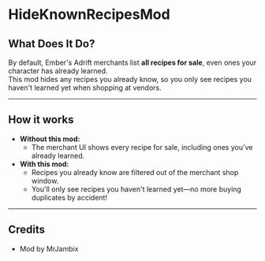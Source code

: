 # HideKnownRecipesMod

## What Does It Do?

By default, Ember's Adrift merchants list **all recipes for sale**, even ones your character has already learned.  
This mod hides any recipes you already know, so you only see recipes you haven't learned yet when shopping at vendors.

---

## How it works

- **Without this mod:**  
  - The merchant UI shows every recipe for sale, including ones you've already learned.
- **With this mod:**  
  - Recipes you already know are filtered out of the merchant shop window.  
  - You'll only see recipes you haven't learned yet—no more buying duplicates by accident!

---

## Credits

- Mod by MrJambix
